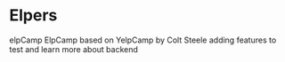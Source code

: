 # Elpers
elpCamp
ElpCamp based on YelpCamp by Colt Steele adding features to test and learn more about backend
